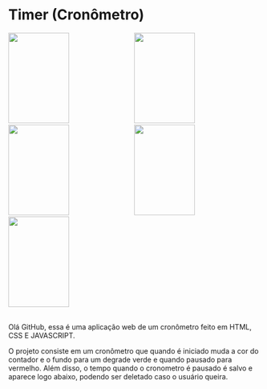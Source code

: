 <h1>Timer (Cronômetro)</h1>
<div>
  <img width="49%" height="180em" src="https://user-images.githubusercontent.com/98619044/191136809-b92f8236-5d0e-4122-8bc6-3e212b820a65.png">
  <img width="49%" height="180em" src="https://user-images.githubusercontent.com/98619044/191136811-007d6ea9-84e1-4e10-9c86-ef6a4e302979.png">
  <img width="49%" height="180em" src="https://user-images.githubusercontent.com/98619044/191136813-3c4627bf-8df2-49c7-a8fc-0626e2e975b3.png">
  <img width="49%" height="180em" src="https://user-images.githubusercontent.com/98619044/191136814-3842e328-1d25-4eab-8578-d81a9f1534d1.png">
  <img width="49%" height="180em" src="https://user-images.githubusercontent.com/98619044/191136815-49f832bf-1b31-4a54-8d50-4a4bee5ca255.png">
</div><br>

<p>Olá GitHub, essa é uma aplicação web de um cronômetro feito em HTML, CSS E JAVASCRIPT.</p>
<p>O projeto consiste em um cronômetro que quando é iniciado muda a cor do contador e o fundo para um degrade verde e quando pausado para vermelho. Além disso, o tempo quando o cronometro é pausado é salvo e aparece logo abaixo, podendo ser deletado caso o usuário queira.</p>
